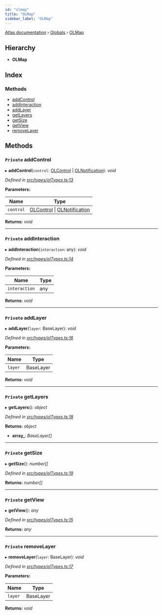 ```yaml
---
id: "olmap"
title: "OLMap"
sidebar_label: "OLMap"
---
```


[Atlas documentation](../index.md) › [Globals](../globals.md) › [OLMap](olmap.md)

## Hierarchy

* **OLMap**

## Index

### Methods

* [addControl](olmap.md#private-addcontrol)
* [addInteraction](olmap.md#private-addinteraction)
* [addLayer](olmap.md#private-addlayer)
* [getLayers](olmap.md#private-getlayers)
* [getSize](olmap.md#private-getsize)
* [getView](olmap.md#private-getview)
* [removeLayer](olmap.md#private-removelayer)

## Methods

### `Private` addControl

▸ **addControl**(`control`: [OLControl](olcontrol.md) | [OLNotification](olnotification.md)): *void*

*Defined in [src/types/olTypes.ts:13](https://github.com/chronark/atlas/blob/e6cc89d/src/types/olTypes.ts#L13)*

**Parameters:**

Name | Type |
------ | ------ |
`control` | [OLControl](olcontrol.md) &#124; [OLNotification](olnotification.md) |

**Returns:** *void*

___

### `Private` addInteraction

▸ **addInteraction**(`interaction`: any): *void*

*Defined in [src/types/olTypes.ts:14](https://github.com/chronark/atlas/blob/e6cc89d/src/types/olTypes.ts#L14)*

**Parameters:**

Name | Type |
------ | ------ |
`interaction` | any |

**Returns:** *void*

___

### `Private` addLayer

▸ **addLayer**(`layer`: BaseLayer): *void*

*Defined in [src/types/olTypes.ts:16](https://github.com/chronark/atlas/blob/e6cc89d/src/types/olTypes.ts#L16)*

**Parameters:**

Name | Type |
------ | ------ |
`layer` | BaseLayer |

**Returns:** *void*

___

### `Private` getLayers

▸ **getLayers**(): *object*

*Defined in [src/types/olTypes.ts:18](https://github.com/chronark/atlas/blob/e6cc89d/src/types/olTypes.ts#L18)*

**Returns:** *object*

* **array_**: *BaseLayer[]*

___

### `Private` getSize

▸ **getSize**(): *number[]*

*Defined in [src/types/olTypes.ts:19](https://github.com/chronark/atlas/blob/e6cc89d/src/types/olTypes.ts#L19)*

**Returns:** *number[]*

___

### `Private` getView

▸ **getView**(): *any*

*Defined in [src/types/olTypes.ts:15](https://github.com/chronark/atlas/blob/e6cc89d/src/types/olTypes.ts#L15)*

**Returns:** *any*

___

### `Private` removeLayer

▸ **removeLayer**(`layer`: BaseLayer): *void*

*Defined in [src/types/olTypes.ts:17](https://github.com/chronark/atlas/blob/e6cc89d/src/types/olTypes.ts#L17)*

**Parameters:**

Name | Type |
------ | ------ |
`layer` | BaseLayer |

**Returns:** *void*

